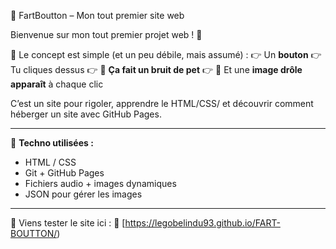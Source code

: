  🧻 FartBoutton – Mon tout premier site web

Bienvenue sur mon tout premier projet web ! 🎉

🧠 Le concept est simple (et un peu débile, mais assumé) :
👉 Un **bouton**
👉 Tu cliques dessus
👉 💨 **Ça fait un bruit de pet**
👉 💩 Et une **image drôle apparaît** à chaque clic

C’est un site pour rigoler, apprendre le HTML/CSS/ et découvrir comment héberger un site avec GitHub Pages.

---

🔧 **Techno utilisées :**

* HTML / CSS 
* Git + GitHub Pages
* Fichiers audio + images dynamiques
* JSON pour gérer les images

---

🚀 Viens tester le site ici :
🔗 [https://legobelindu93.github.io/FART-BOUTTON/)
